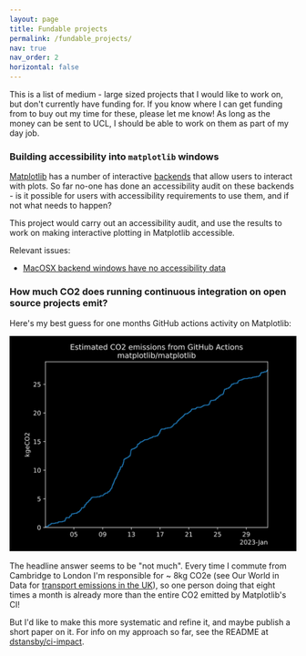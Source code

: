 ```yaml
---
layout: page
title: Fundable projects
permalink: /fundable_projects/
nav: true
nav_order: 2
horizontal: false
---
```


This is a list of medium - large sized projects that I would like to work on, but don't currently have funding for.
If you know where I can get funding from to buy out my time for these, please let me know!
As long as the money can be sent to UCL, I should be able to work on them as part of my day job.

### Building accessibility into `matplotlib` windows
[Matplotlib](https://matplotlib.org/) has a number of interactive [backends](https://matplotlib.org/stable/users/explain/backends.html) that allow users to interact with plots.
So far no-one has done an accessibility audit on these backends - is it possible for users with accessibility requirements to use them, and if not what needs to happen?

This project would carry out an accessibility audit, and use the results to work on making interactive plotting in Matplotlib accessible.

Relevant issues:
- [MacOSX backend windows have no accessibility data](https://github.com/matplotlib/matplotlib/issues/24608)


### How much CO2 does running continuous integration on open source projects emit?
Here's my best guess for one months GitHub actions activity on Matplotlib:

![Graph showing estimated CO2 emissions as a result of running continuous integration on the matplotlib/matplotlib repository.](/assets/img/mpl_co2.svg "Graph")

The headline answer seems to be "not much".
Every time I commute from Cambridge to London I'm responsible for ~ 8kg CO2e (see Our World in Data for [transport emissions in the UK](https://ourworldindata.org/travel-carbon-footprint)), so one person doing that eight times a month is already more than the entire CO2 emitted by Matplotlib's CI!

But I'd like to make this more systematic and refine it, and maybe publish a short paper on it.
For info on my approach so far, see the README at [dstansby/ci-impact](https://github.com/dstansby/ci-impact).
